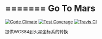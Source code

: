 =======
Go To Mars
==========

[![Code Climate](https://codeclimate.com/github/liuzelei/go_to_mars/badges/gpa.svg)](https://codeclimate.com/github/liuzelei/go_to_mars)
[![Test Coverage](https://codeclimate.com/github/liuzelei/go_to_mars/badges/coverage.svg)](https://codeclimate.com/github/liuzelei/go_to_mars)
[![Travis CI](https://travis-ci.org/liuzelei/go_to_mars.svg)](https://travis-ci.org/liuzelei/go_to_mars)

提供WGS84到火星坐标系的转换
